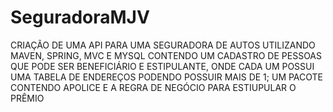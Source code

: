 # SeguradoraMJV

CRIAÇÃO DE UMA API PARA UMA SEGURADORA DE AUTOS UTILIZANDO MAVEN, SPRING, MVC E MYSQL
CONTENDO UM CADASTRO DE PESSOAS QUE PODE SER BENEFICIÁRIO E ESTIPULANTE, ONDE CADA UM POSSUI UMA TABELA DE ENDEREÇOS PODENDO POSSUIR MAIS DE 1;
UM PACOTE CONTENDO APOLICE E A REGRA DE NEGÓCIO PARA ESTIUPULAR O PRÊMIO
